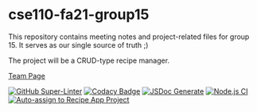 # cse110-fa21-group15

This repository contains meeting notes and project-related files for group 15. It serves as our single source of truth ;)

The project will be a CRUD-type recipe manager.

[Team Page](admin/team.md)

[![GitHub Super-Linter](https://github.com/cse110-fa21-group15/cse110-fa21-group15/workflows/Lint%20Code%20Base/badge.svg)](https://github.com/marketplace/actions/super-linter)
[![Codacy Badge](https://app.codacy.com/project/badge/Grade/79d957cecea5422db02202bc7f318130)](https://www.codacy.com/gh/cse110-fa21-group15/cse110-fa21-group15/dashboard?utm_source=github.com&amp;utm_medium=referral&amp;utm_content=cse110-fa21-group15/cse110-fa21-group15&amp;utm_campaign=Badge_Grade)
[![JSDoc Generate](https://github.com/cse110-fa21-group15/cse110-fa21-group15/actions/workflows/jsdoc-generate.yml/badge.svg?branch=main)](https://github.com/cse110-fa21-group15/cse110-fa21-group15/actions/workflows/jsdoc-generate.yml)
[![Node.js CI](https://github.com/cse110-fa21-group15/cse110-fa21-group15/actions/workflows/testing.yml/badge.svg?branch=main)](https://github.com/cse110-fa21-group15/cse110-fa21-group15/actions/workflows/testing.yml)
[![Auto-assign to Recipe App Project](https://github.com/cse110-fa21-group15/cse110-fa21-group15/actions/workflows/projectAssign.yml/badge.svg?branch=main)](https://github.com/cse110-fa21-group15/cse110-fa21-group15/actions/workflows/projectAssign.yml)

